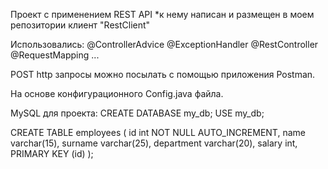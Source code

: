 Проект с применением REST API 
*к нему написан и размещен в моем репозитории клиент "RestClient"

Использовались: 
@ControllerAdvice
@ExceptionHandler
@RestController
@RequestMapping ...

POST http запросы можно посылать с помощью приложения Postman.


На основе конфигурационного Config.java файла.

MySQL для проекта:
CREATE DATABASE  my_db;
USE my_db;

CREATE TABLE employees (
  id int NOT NULL AUTO_INCREMENT,
  name varchar(15),
  surname varchar(25),
  department varchar(20),
  salary int,
  PRIMARY KEY (id)
);
